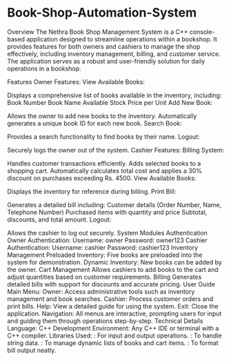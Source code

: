 # Book-Shop-Automation-System

Overview
The Nethra Book Shop Management System is a C++ console-based application designed to streamline operations within a bookshop. It provides features for both owners and cashiers to manage the shop effectively, including inventory management, billing, and customer service. The application serves as a robust and user-friendly solution for daily operations in a bookshop.

Features
Owner Features:
View Available Books:

Displays a comprehensive list of books available in the inventory, including:
Book Number
Book Name
Available Stock
Price per Unit
Add New Book:

Allows the owner to add new books to the inventory.
Automatically generates a unique book ID for each new book.
Search Book:

Provides a search functionality to find books by their name.
Logout:

Securely logs the owner out of the system.
Cashier Features:
Billing System:

Handles customer transactions efficiently.
Adds selected books to a shopping cart.
Automatically calculates total cost and applies a 30% discount on purchases exceeding Rs. 4500.
View Available Books:

Displays the inventory for reference during billing.
Print Bill:

Generates a detailed bill including:
Customer details (Order Number, Name, Telephone Number)
Purchased items with quantity and price
Subtotal, discounts, and total amount.
Logout:

Allows the cashier to log out securely.
System Modules
Authentication
Owner Authentication:
Username: owner
Password: owner123
Cashier Authentication:
Username: cashier
Password: cashier123
Inventory Management
Preloaded Inventory:
Five books are preloaded into the system for demonstration.
Dynamic Inventory:
New books can be added by the owner.
Cart Management
Allows cashiers to add books to the cart and adjust quantities based on customer requirements.
Billing
Generates detailed bills with support for discounts and accurate pricing.
User Guide
Main Menu:
Owner:
Access administrative tools such as inventory management and book searches.
Cashier:
Process customer orders and print bills.
Help:
View a detailed guide for using the system.
Exit:
Close the application.
Navigation:
All menus are interactive, prompting users for input and guiding them through operations step-by-step.
Technical Details
Language: C++
Development Environment: Any C++ IDE or terminal with a C++ compiler.
Libraries Used:
<iostream>: For input and output operations.
<string>: To handle string data.
<vector>: To manage dynamic lists of books and cart items.
<iomanip>: To format bill output neatly.
